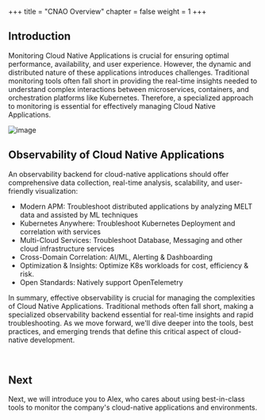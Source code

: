 +++
title = "CNAO Overview"
chapter = false
weight = 1
+++

## Introduction

Monitoring Cloud Native Applications is crucial for ensuring optimal performance, availability, and user experience. However, the dynamic and distributed nature of these applications introduces challenges. Traditional monitoring tools often fall short in providing the real-time insights needed to understand complex interactions between microservices, containers, and orchestration platforms like Kubernetes. Therefore, a specialized approach to monitoring is essential for effectively managing Cloud Native Applications.

![image](/images/10_cnao/cloud-native-complexity.png)

## Observability of Cloud Native Applications
An observability backend for cloud-native applications should offer comprehensive data collection, real-time analysis, scalability, and user-friendly visualization:

- Modern APM: Troubleshoot distributed applications by analyzing MELT data and assisted by ML techniques
- Kubernetes Anywhere: Troubleshoot Kubernetes Deployment and correlation with services
- Multi-Cloud Services: Troubleshoot Database, Messaging and other cloud infrastructure services
- Cross-Domain Correlation: AI/ML, Alerting & Dashboarding
- Optimization & Insights: Optimize K8s workloads for cost, efficiency & risk.
- Open Standards: Natively support OpenTelemetry


In summary, effective observability is crucial for managing the complexities of Cloud Native Applications. Traditional methods often fall short, making a specialized observability backend essential for real-time insights and rapid troubleshooting. As we move forward, we'll dive deeper into the tools, best practices, and emerging trends that define this critical aspect of cloud-native development.

<br>

## Next <span style="color: #143c76;"><i class='fas fa-cog fa-spin fa-sm'></i></span>&nbsp;

Next, we will introduce you to Alex, who cares about using best-in-class tools to monitor the company's cloud-native applications and environments.

<br>